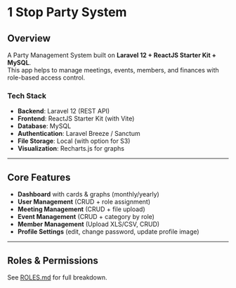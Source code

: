 # 1 Stop Party System

## Overview
A Party Management System built on **Laravel 12 + ReactJS Starter Kit + MySQL**.  
This app helps to manage meetings, events, members, and finances with role-based access control.

### Tech Stack
- **Backend**: Laravel 12 (REST API)
- **Frontend**: ReactJS Starter Kit (with Vite)
- **Database**: MySQL
- **Authentication**: Laravel Breeze / Sanctum
- **File Storage**: Local (with option for S3)
- **Visualization**: Recharts.js for graphs

---

## Core Features
- **Dashboard** with cards & graphs (monthly/yearly)
- **User Management** (CRUD + role assignment)
- **Meeting Management** (CRUD + file upload)
- **Event Management** (CRUD + category by role)
- **Member Management** (Upload XLS/CSV, CRUD)
- **Profile Settings** (edit, change password, update profile image)

---

## Roles & Permissions
See [ROLES.md](./ROLES.md) for full breakdown.
